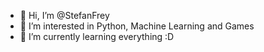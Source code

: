 - 👋 Hi, I’m @StefanFrey
- 👀 I’m interested in Python, Machine Learning and Games
- 🌱 I’m currently learning everything :D

<!---
StefanFrey/StefanFrey is a ✨ special ✨ repository because its `README.md` (this file) appears on your GitHub profile.
You can click the Preview link to take a look at your changes.
--->
